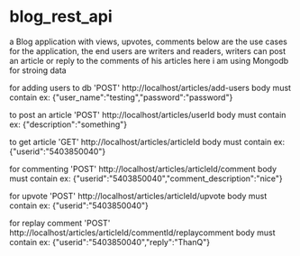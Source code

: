 # blog_rest_api
 a Blog application with views, upvotes, comments below are the use cases for the application, the end users are writers and readers, writers can post an article or reply to the comments of his articles
here i am using Mongodb for stroing data
 
for adding users to db
'POST' http://localhost/articles/add-users
 body must contain ex: {"user_name":"testing","password":"password"}
 
to post an article
'POST' http://localhost/articles/userId
body must contain ex: {"description":"something"}

to get article
'GET'  http://localhost/articles/articleId
body must contain ex: {"userid":"5403850040"}

for commenting
'POST' http://localhost/articles/articleId/comment
body must contain ex: {"userid":"5403850040","comment_description":"nice"}

for upvote
'POST' http://localhost/articles/articleId/upvote
body must contain ex: {"userid":"5403850040"}

for replay comment
'POST' http://localhost/articles/articleId/commentId/replaycomment
body must contain ex: {"userid":"5403850040","reply":"ThanQ"}
